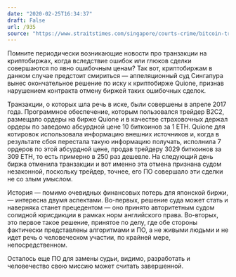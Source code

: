 ```yaml
---
date: "2020-02-25T16:34:37"
draft: False
url: /935
source: "https://www.straitstimes.com/singapore/courts-crime/bitcoin-trial-apex-court-finds-exchange-operator-in-breach-of-contract"
---
```


Помните периодически возникающие новости про транзакции на криптобиржах, когда вследствие ошибок или глюков сделки совершаются по явно ошибочным ценам? Так вот, криптобиржам в данном случае предстоит смириться — аппеляционный суд Сингапура вынес окончательное решение по иску к криптобирже Quione, признав нарушением контракта отмену биржей таких ошибочных сделок.

Транзакции, о которых шла речь в иске, были совершены в апреле 2017 года. Программное обеспечение, которым пользовался трейдер B2C2, размещало ордеры на бирже Quione и в качестве страховочных держал ордеры по заведомо абсурдной цене 10 биткоинов за 1 ETH. Quione для котировок использовала информацию внешних источников и, когда в результате сбоя перестала такую информацию получать, исполнила 7 ордеров по этой абсурдной цене, продав трейдеру 3029 биткоинов за 309 ETH, то есть примерно в 250 раз дешевле. На следующий день биржа отменила транзакции и вот именно эта отмена признана судом незаконной, поскольку трейдер, точнее, его ПО совершало эти сделки не со злым умыслом.

История — помимо очевидных финансовых потерь для японской биржи, — интересна двумя аспектами. Во-первых, решение суда может стать и наверняка станет прецедентом — оно принято авторитетным судом солидной юрисдикции в рамках норм английского права. Во-вторых, это первое такое решение, принятое по делу, где обе стороны фактически представлены алгоритмами и ПО, а не живыми людьми и не идет речь о человеческом участии, по крайней мере, непосредственном.

Осталось еще ПО для замены судьи, видимо, разработать и человечество свою миссию может считать завершенной.
